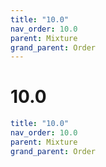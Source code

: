 ```yaml
---
title: "10.0"
nav_order: 10.0
parent: Mixture
grand_parent: Order
---
```


# 10.0

```yaml
title: "10.0"
nav_order: 10.0
parent: Mixture
grand_parent: Order
```

